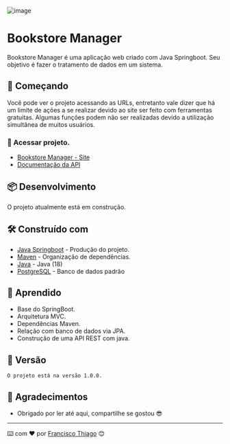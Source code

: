 ![image](https://user-images.githubusercontent.com/75057408/195668810-f4cdbe00-c9fa-4f96-9e93-f4f71e8d23f2.png)

# Bookstore Manager

Bookstore Manager é uma aplicação web criado com Java Springboot. Seu objetivo é fazer o tratamento de dados em um sistema.

## 🚀 Começando

Você pode ver o projeto acessando as URLs, entretanto vale dizer que há um limite de ações a se realizar devido ao site ser feito com ferramentas gratuitas. Algumas funções podem não ser realizadas devido a utilização simultânea de muitos usuários.

### 🔧 Acessar projeto.

- [Bookstore Manager - Site](https://fs-book-manager.herokuapp.com/)
- [Documentação da API](https://fs-book-manager.herokuapp.com/swagger-ui.html)

## 📦 Desenvolvimento

O projeto atualmente está em construção.

## 🛠️ Construído com

* [Java Springboot](http://www.dropwizard.io/1.0.2/docs/) - Produção do projeto.
* [Maven](https://maven.apache.org/) - Organização de dependências.
* [Java](https://www.oracle.com/java/technologies/javase/jdk18-archive-downloads.html) - Java (18)
* [PostgreSQL](https://www.postgresql.org/download/windows/) - Banco de dados padrão

## 🧠 Aprendido

- Base do SpringBoot.
- Arquitetura MVC.
- Dependências Maven.
- Relação com banco de dados via JPA.
- Construção de uma API REST com java.

## 📌 Versão

```
O projeto está na versão 1.0.0. 
```

## 🎁 Agradecimentos

* Obrigado por ler até aqui, compartilhe se gostou 😎

---
⌨️ com ❤️ por [Francisco Thiago](https://github.com/Francisco-Thiago/) 😊
